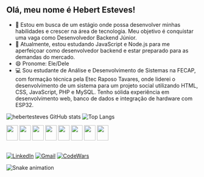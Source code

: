 ## Olá, meu nome é Hebert Esteves!

- 🔭 Estou em busca de um estágio onde possa desenvolver minhas habilidades e crescer na área de tecnologia. Meu objetivo é conquistar uma vaga como Desenvolvedor Backend Júnior.
- 🌱 Atualmente, estou estudando JavaScript e Node.js para me aperfeiçoar como desenvolvedor backend e estar preparado para as demandas do mercado.
- 😄 Pronome: Ele/Dele
- 💻 Sou estudante de Análise e Desenvolvimento de Sistemas na FECAP, com formação técnica pela Etec Raposo Tavares, onde liderei o desenvolvimento de um sistema para um projeto social utilizando HTML, CSS, JavaScript, PHP e MySQL. Tenho sólida experiência em desenvolvimento web, banco de dados e integração de hardware com ESP32. 

![hebertesteves GitHub stats](https://github-readme-stats.vercel.app/api?username=hebertesteves&show_icons=true&theme=dark)
![Top Langs](https://github-readme-stats.vercel.app/api/top-langs/?username=hebertesteves&layout=compact&theme=dark)

<div style="display: inline_block">
  <img src="https://cdn.jsdelivr.net/gh/devicons/devicon@latest/icons/html5/html5-original.svg" width="30" height="40" />
   <img src="https://cdn.jsdelivr.net/gh/devicons/devicon@latest/icons/css3/css3-original.svg" width="30" height="40" />
   <img src="https://cdn.jsdelivr.net/gh/devicons/devicon@latest/icons/javascript/javascript-original.svg" width="30" height="40" />
   <img src="https://cdn.jsdelivr.net/gh/devicons/devicon@latest/icons/nodejs/nodejs-original-wordmark.svg" width="30" height="40" />
   <img src="https://cdn.jsdelivr.net/gh/devicons/devicon@latest/icons/php/php-original.svg" width="30" height="40" />
   <img src="https://cdn.jsdelivr.net/gh/devicons/devicon@latest/icons/csharp/csharp-original.svg" width="30" height="40" />
   <img src="https://cdn.jsdelivr.net/gh/devicons/devicon@latest/icons/azuresqldatabase/azuresqldatabase-original.svg" width="30" height="40" />
   <img src="https://cdn.jsdelivr.net/gh/devicons/devicon@latest/icons/arduino/arduino-original.svg" width="30" height="40" />

</div>

##
[![LinkedIn](https://img.shields.io/badge/LinkedIn-0077B5?style=for-the-badge&logo=linkedin&logoColor=white)](https://br.linkedin.com/in/hebert-)
[![Gmail](https://img.shields.io/badge/Gmail-D14836?style=for-the-badge&logo=gmail&logoColor=white)](mailto:hebertesteves14.sp@gmail.com)
[![CodeWars](https://img.shields.io/badge/Codewars-B1361E?style=for-the-badge&logo=Codewars&logoColor=white)](https://www.codewars.com/users/hebertesteves)


![Snake animation](https://github.com/hebertesteves/hebertesteves/blob/output/github-contribution-grid-snake2.svg)
